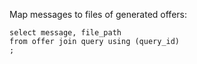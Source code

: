 Map messages to files of generated offers:
```postgresql
select message, file_path
from offer join query using (query_id)
;
```
